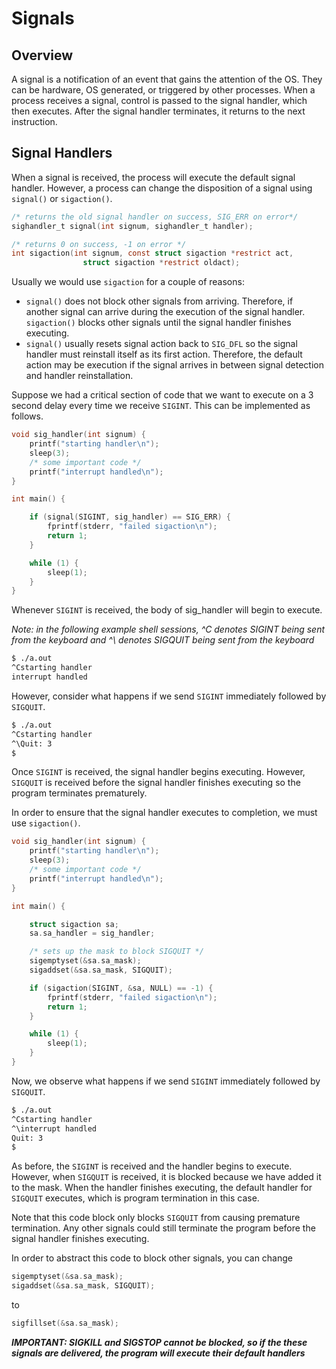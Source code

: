 # **Signals**

## Overview

A signal is a notification of an event that gains the attention of the OS.
They can be hardware, OS generated, or triggered by other processes.
When a process receives a signal, control is passed to the signal handler, which then executes.
After the signal handler terminates, it returns to the next instruction.

## Signal Handlers

When a signal is received, the process will execute the default signal handler.
However, a process can change the disposition of a signal using
`signal()` or `sigaction()`. 

``` c
/* returns the old signal handler on success, SIG_ERR on error*/
sighandler_t signal(int signum, sighandler_t handler);
```

```c
/* returns 0 on success, -1 on error */
int sigaction(int signum, const struct sigaction *restrict act,
                struct sigaction *restrict oldact);
```

Usually we would use `sigaction` for a couple of reasons:
- `signal()` does not block other signals from arriving. Therefore,
if another signal can arrive during the execution of the signal handler. 
`sigaction()` blocks other signals until the signal handler finishes 
executing.
- `signal()` usually resets signal action back to `SIG_DFL`
so the signal handler must reinstall itself as its first action.
Therefore, the default action may be execution if the signal arrives 
in between signal detection and handler reinstallation.

Suppose we had a critical section of code that we want to execute on a 3 second delay every time we receive `SIGINT`. 
This can be implemented as follows.

``` c
void sig_handler(int signum) {
    printf("starting handler\n");
    sleep(3);
    /* some important code */
    printf("interrupt handled\n");
}

int main() {

    if (signal(SIGINT, sig_handler) == SIG_ERR) {
        fprintf(stderr, "failed sigaction\n");
	    return 1;
    }

    while (1) {
        sleep(1);
    }
}
```

Whenever `SIGINT` is received, the body of sig_handler will begin to execute.

*Note: in the following example shell sessions, ^C denotes SIGINT
being sent from the keyboard and ^\ denotes SIGQUIT being sent from
the keyboard*

``` bash
$ ./a.out
^Cstarting handler
interrupt handled
```

However, consider what happens if we send `SIGINT` immediately followed by `SIGQUIT`.

``` bash 
$ ./a.out
^Cstarting handler
^\Quit: 3
$
```

Once `SIGINT` is received, the signal handler begins executing.
However, `SIGQUIT` is received before the signal handler finishes
executing so the program terminates prematurely.

In order to ensure that the signal handler executes to completion,
we must use `sigaction()`.

``` c
void sig_handler(int signum) {
    printf("starting handler\n");
    sleep(3);
    /* some important code */
    printf("interrupt handled\n");
}

int main() {

    struct sigaction sa;
    sa.sa_handler = sig_handler;

    /* sets up the mask to block SIGQUIT */
    sigemptyset(&sa.sa_mask);
    sigaddset(&sa.sa_mask, SIGQUIT);

    if (sigaction(SIGINT, &sa, NULL) == -1) {
        fprintf(stderr, "failed sigaction\n");
	    return 1;
    }

    while (1) {
        sleep(1);
    }
}
```

Now, we observe what happens if we send `SIGINT` immediately followed by `SIGQUIT`.

``` bash 
$ ./a.out
^Cstarting handler
^\interrupt handled
Quit: 3
$
```

As before, the `SIGINT` is received and the handler begins to execute.
However, when `SIGQUIT` is received, it is blocked because we have
added it to the mask. When the handler finishes executing, the 
default handler for `SIGQUIT` executes, which is program termination
in this case.

Note that this code block only blocks `SIGQUIT` from causing premature
termination. Any other signals could still terminate the program
before the signal handler finishes executing.

In order to abstract this code to block other signals, you can change

``` c 
sigemptyset(&sa.sa_mask);
sigaddset(&sa.sa_mask, SIGQUIT);
```

to 

``` c
sigfillset(&sa.sa_mask);
```

***IMPORTANT: SIGKILL and SIGSTOP cannot be blocked, so if the these
signals are delivered, the program will execute their default handlers***